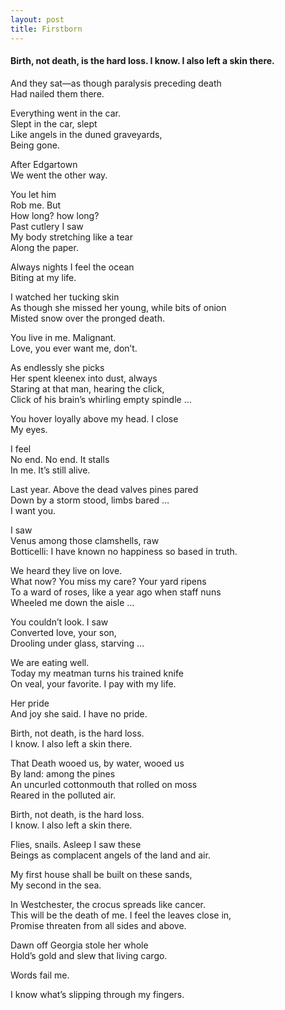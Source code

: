 ```yaml
---
layout: post
title: Firstborn
---
```

#### Birth, not death, is the hard loss. I know. I also left a skin there.
<!-- more -->
And they sat—as though paralysis preceding death                                        
Had nailed them there. 

Everything went in the car.                  
Slept in the car, slept            
Like angels in the duned graveyards,              
Being gone.

After Edgartown                  
We went the other way.

You let him                  
Rob me. But                    
How long? how long?        
Past cutlery I saw                   
My body stretching like a tear                   
Along the paper.              

Always nights I feel the ocean           
Biting at my life.

I watched her tucking skin              
As though she missed her young, while bits of onion             
Misted snow over the pronged death.          

You live in me. Malignant.            
Love, you ever want me, don’t.              

As endlessly she picks           
Her spent kleenex into dust, always           
Staring at that man, hearing the click,                 
Click of his brain’s whirling empty spindle …           

You hover loyally above my head. I close                
My eyes. 

I feel             
No end. No end. It stalls            
In me. It’s still alive.            

Last year. Above the dead valves pines pared              
Down by a storm stood, limbs bared …                  
I want you.         

I saw               
Venus among those clamshells, raw           
Botticelli: I have known no happiness so based in truth.             

We heard they live on love.             
What now? You miss my care? Your yard ripens               
To a ward of roses, like a year ago when staff nuns               
Wheeled me down the aisle …                  

You couldn’t look. I saw               
Converted love, your son,              
Drooling under glass, starving …             

We are eating well.           
Today my meatman turns his trained knife             
On veal, your favorite. I pay with my life.             

Her pride          
And joy she said. I have no pride.           

Birth, not death, is the hard loss.            
I know. I also left a skin there.            

That Death wooed us, by water, wooed us              
By land: among the pines             
An uncurled cottonmouth that rolled on moss            
Reared in the polluted air.                    

Birth, not death, is the hard loss.               
I know. I also left a skin there.          

Flies, snails. Asleep I saw these                
Beings as complacent angels of the land and air.               

My first house shall be built on these sands,            
My second in the sea.                

In Westchester, the crocus spreads like cancer.                
This will be the death of me. I feel the leaves close in,          
Promise threaten from all sides and above.             

Dawn off Georgia stole her whole         
Hold’s gold and slew that living cargo.             

Words fail me.            

I know what’s slipping through my fingers.